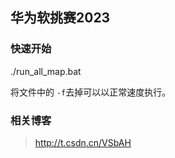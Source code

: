 ## 华为软挑赛2023

### 快速开始

./run_all_map.bat

将文件中的 `-f`去掉可以以正常速度执行。

### 相关博客

> http://t.csdn.cn/VSbAH
